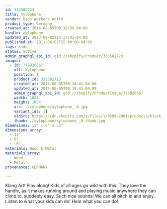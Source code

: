 ```yaml
---
id: 333582723
title: Xylophone
vendor: Kids Workers World
product_type: Germany
created_at: 2014-08-05T00:18:39-04:00
handle: xylophone
updated_at: 2023-08-02T14:37:43-04:00
published_at: 2011-06-02T15:00:00-04:00
tags: kids
status: active
admin_graphql_api_id: gid://shopify/Product/333582723
images:
  - id: 776926567
    alt: Xylophone
    position: 1
    product_id: 333582723
    created_at: 2014-08-05T00:18:41-04:00
    updated_at: 2014-08-05T00:18:41-04:00
    admin_graphql_api_id: gid://shopify/ProductImage/776926567
    width: 1024
    height: 1024
    src: ./xylophone/xylophone__0.jpg
    variant_ids: []
    oldSrc: https://cdn.shopify.com/s/files/1/0589/2901/products/kiosk_xylephone.tif_1.jpeg?v=1407212321
    thumb: ./xylophone/xylophone__0-thumb.jpg
dimensions: 11" x 6" x .5"
dimensions_array:
  - 11"
  - 6"
  - .5"
materials: Wood & Metal
materials_array:
  - Wood
  - Metal
provenance: GERMANY

---
```


Klang Art! Play along! Kids of all ages go wild with this. They love the handle, as it makes running around and playing music anywhere they can climb to, suddenly easy. Such nice sounds! We can all pitch in and enjoy. Listen to what your kids can do! Hear what you can do!